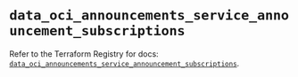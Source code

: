 # `data_oci_announcements_service_announcement_subscriptions`

Refer to the Terraform Registry for docs: [`data_oci_announcements_service_announcement_subscriptions`](https://registry.terraform.io/providers/oracle/oci/6.18.0/docs/data-sources/announcements_service_announcement_subscriptions).
